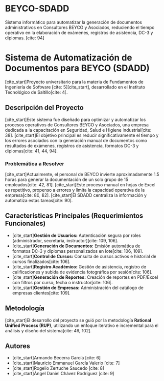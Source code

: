 # BEYCO-SDADD
Sistema informático para automatizar la generación de documentos administrativos en Consultores BEYCO y Asociados, reduciendo el tiempo operativo en la elaboración de exámenes, registros de asistencia, DC-3 y diplomas. [cite: 94]
# Sistema de Automatización de Documentos para BEYCO (SDADD)

[cite_start]Proyecto universitario para la materia de Fundamentos de Ingeniería de Software [cite: 5][cite_start], desarrollado en el Instituto Tecnológico de Saltillo[cite: 4].

## Descripción del Proyecto

[cite_start]Este sistema fue diseñado para optimizar y automatizar los procesos operativos de Consultores BEYCO y Asociados, una empresa dedicada a la capacitación en Seguridad, Salud e Higiene Industrial[cite: 38]. [cite_start]El objetivo principal es reducir significativamente el tiempo y los errores asociados con la generación manual de documentos como resultados de exámenes, registros de asistencia, formatos DC-3 y diplomas[cite: 41, 44, 94].

### Problemática a Resolver

[cite_start]Actualmente, el personal de BEYCO invierte aproximadamente 1.5 horas para generar la documentación de un solo grupo de 15 empleados[cite: 42, 81]. [cite_start]Este proceso manual en hojas de Excel es repetitivo, propenso a errores y limita la capacidad operativa de la empresa[cite: 80, 82]. [cite_start]El SDADD centraliza la información y automatiza estas tareas[cite: 90].

## Características Principales (Requerimientos Funcionales)

* [cite_start]**Gestión de Usuarios:** Autenticación segura por roles (administrador, secretaria, instructor)[cite: 109, 106].
* [cite_start]**Generación de Documentos:** Emisión automática de formatos DC-3 y diplomas personalizados en lote[cite: 106, 109].
* [cite_start]**Control de Cursos:** Consulta de cursos activos e historial de cursos finalizados[cite: 106].
* [cite_start]**Registro Académico:** Gestión de asistencia, registro de calificaciones y subida de evidencia fotográfica por sesión[cite: 106].
* [cite_start]**Generación de Reportes:** Creación de reportes en PDF/Excel con filtros por curso, fecha o instructor[cite: 106].
* [cite_start]**Gestión de Empresas:** Administración del catálogo de empresas clientes[cite: 109].

## Metodología

[cite_start]El desarrollo del proyecto se guió por la metodología **Rational Unified Process (RUP)**, utilizando un enfoque iterativo e incremental para el análisis y diseño del sistema[cite: 46, 102].

## Autores

* [cite_start]Armando Becerra García [cite: 6]
* [cite_start]Mauricio Emmanuel García Valerio [cite: 7]
* [cite_start]Rogelio Zertuche Saucedo [cite: 8]
* [cite_start]Ángel Daniel Chávez Rodríguez [cite: 9]